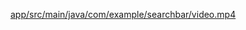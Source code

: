 [app/src/main/java/com/example/searchbar/video.mp4
](https://github.com/Hazem-web/SearchBar/blob/master/app/src/main/java/com/example/searchbar/video.mp4)
